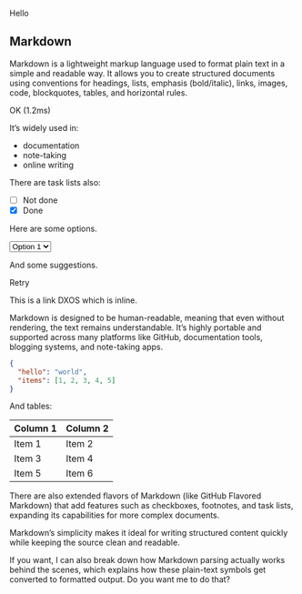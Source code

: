 <prompt>Hello</prompt>

## Markdown

Markdown is a lightweight markup language used to format plain text in a simple and readable way. It allows you to create structured documents using conventions for headings, lists, emphasis (bold/italic), links, images, code, blockquotes, tables, and horizontal rules.

<summary>OK (1.2ms)</summary>

It’s widely used in:

- documentation
- note-taking
- online writing

There are task lists also:

- [ ] Not done
- [x] Done

Here are some options.

<select>
  <option>Option 1</option>
  <option>Option 2</option>
</select>

And some suggestions.

<suggest>Retry</suggest>

This is a link <dx-ref-tag refid="dxn://example.com/123">DXOS</dx-ref-tag> which is inline.

Markdown is designed to be human-readable, meaning that even without rendering, the text remains understandable. It’s highly portable and supported across many platforms like GitHub, documentation tools, blogging systems, and note-taking apps.

```json
{
  "hello": "world",
  "items": [1, 2, 3, 4, 5]
}
```

And tables:

| Column 1 | Column 2 |
| -------- | -------- |
| Item 1   | Item 2   |
| Item 3   | Item 4   |
| Item 5   | Item 6   |

There are also extended flavors of Markdown (like GitHub Flavored Markdown) that add features such as checkboxes, footnotes, and task lists, expanding its capabilities for more complex documents.

Markdown’s simplicity makes it ideal for writing structured content quickly while keeping the source clean and readable.

If you want, I can also break down how Markdown parsing actually works behind the scenes, which explains how these plain-text symbols get converted to formatted output. Do you want me to do that?
